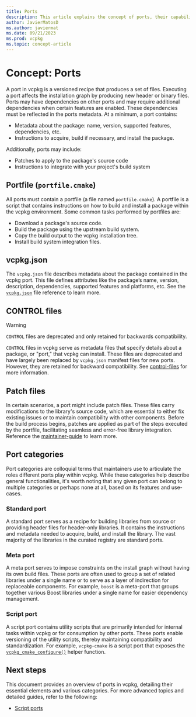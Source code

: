 ```yaml
---
title: Ports
description: This article explains the concept of ports, their capabilities, and their expected contents in detail.
author: JavierMatosD
ms.author: javiermat
ms.date: 09/21/2023
ms.prod: vcpkg
ms.topic: concept-article
---
```


# Concept: Ports

A port in vcpkg is a versioned recipe that produces a set of files. Executing a port affects the installation graph by producing new header or binary files. Ports may have dependencies on other ports and may require additional dependencies when certain features are enabled. These dependencies must be reflected in the ports metadata. At a minimum, a port contains:

* Metadata about the package: name, version, supported features, dependencies, etc.
* Instructions to acquire, build if necessary, and install the package.

Additionally, ports may include:

* Patches to apply to the package's source code
* Instructions to integrate with your project's build system

## Portfile (`portfile.cmake`)

All ports must contain a portfile (a file named `portfile.cmake`). A portfile is a script that contains instructions on how to build and install a package within the vcpkg environment. Some common tasks performed by portfiles are:

* Download a package's source code.
* Build the package using the upstream build system.
* Copy the build output to the vcpkg installation tree.
* Install build system integration files.

## vcpkg.json

The `vcpkg.json` file describes metadata about the package contained in the vcpkg port. This file defines attributes like the package’s name, version, description, dependencies, supported features and platforms, etc.
See the [`vcpkg.json`](../reference/vcpkg-json.md) file reference to learn more.

## CONTROL files

> [!WARNING]
> `CONTROL` files are deprecated and only retained for backwards compatibility.

`CONTROL` files in vcpkg serve as metadata files that specify details about a package, or "port," that vcpkg can install. These files are deprecated and have largely been replaced by `vcpkg.json` manifest files for new ports. However, they are retained for backward compatibility. See [control-files](../maintainers/control-files.md) for more information.

## Patch files

In certain scenarios, a port might include patch files. These files carry modifications to the library's source code, which are essential to either fix existing issues or to maintain compatibility with other components. Before the build process begins, patches are applied as part of the steps executed by the portfile, facilitating seamless and error-free library integration. Reference the [maintainer-guide](../contributing/maintainer-guide.md#patching) to learn more.

## Port categories

Port categories are colloquial terms that maintainers use to articulate the roles different ports play within vcpkg. While these categories help describe general functionalities, it's worth noting that any given port can belong to multiple categories or perhaps none at all, based on its features and use-cases.

### Standard port

A standard port serves as a recipe for building libraries from source or providing header files for header-only libraries. It contains the instructions and metadata needed to acquire, build, and install the library. The vast majority of the libraries in the curated registry are standard ports.

### Meta port

A meta port serves to impose constraints on the install graph without having its own build files. These ports are often used to group a set of related libraries under a single name or to serve as a layer of indirection for replaceable components. For example, `boost` is a meta-port that groups together various Boost libraries under a single name for easier dependency management.

### Script port

A script port contains utility scripts that are primarily intended for internal tasks within vcpkg or for consumption by other ports. These ports enable versioning of the utility scripts, thereby maintaining compatibility and standardization. For example, `vcpkg-cmake` is a script port that exposes the [`vcpkg_cmake_configure()`](../maintainers/functions/vcpkg_cmake_configure.md)
helper function.

## Next steps

This document provides an overview of ports in vcpkg, detailing their essential elements and various categories. For more advanced topics and detailed guides, refer to the following:

* [Script ports](../maintainers/authoring-script-ports.md)